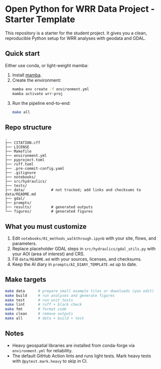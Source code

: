 # Open Python for WRR Data Project - Starter Template

This repository is a starter for the student project. It gives you a clean, reproducible Python setup for WRR analyses with geodata and GDAL.

## Quick start

Either use conda, or light-weight mamba:

1. Install [mamba](https://mamba.readthedocs.io).
2. Create the environment:
   ```bash
   mamba env create -f environment.yml
   mamba activate wrr-proj
   ```
3. Run the pipeline end-to-end:
   ```bash
   make all
   ```

## Repo structure
```
.
├── CITATION.cff
├── LICENSE
├── Makefile
├── environment.yml
├── pyproject.toml
├── ruff.toml
├── .pre-commit-config.yaml
├── .gitignore
├── notebooks/
├── src/hydraulics/
├── tests/
├── data/            # not tracked; add links and checksums to data/README.md
├── gdal/
├── prompts/
├── results/         # generated outputs
└── figures/         # generated figures
```

## What you must customize
1. Edit `notebooks/01_methods_walkthrough.ipynb` with your site, flows, and parameters.
2. Replace placeholder GDAL steps in `src/hydraulics/gdal_utils.py` with your AOI (area of interest) and CRS.
3. Fill `data/README.md` with your sources, licenses, and checksums.
4. Keep the AI diary in `prompts/AI_DIARY_TEMPLATE.md` up to date.

## Make targets
```bash
make data      # prepare small example tiles or downloads (you edit)
make build     # run analyses and generate figures
make test      # run unit tests
make lint      # ruff + black check
make fmt       # format code
make clean     # remove outputs
make all       # data + build + test
```

## Notes

* Heavy geospatial libraries are installed from conda-forge via `environment.yml` for reliability.
* The default GitHub Action lints and runs light tests. Mark heavy tests with `@pytest.mark.heavy` to skip in CI.

